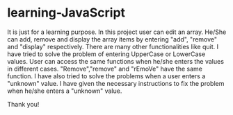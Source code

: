 # learning-JavaScript
It is just for a learning purpose. In this project user can edit an array. He/She can add, remove and display the array items by entering "add", "remove" and "display" respectively. There are many other functionalities like quit. I have tried to solve the problem of entering UpperCase or LowerCase values. User can access the same functions when he/she enters the values in different cases. "Remove","remove" and "rEmoVe" have the same function. I have also tried to solve the problems when a user enters a "unknown" value. I have given the necessary instructions to fix the problem when he/she enters a "unknown" value.

Thank you!
